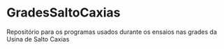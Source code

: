 ﻿# GradesSaltoCaxias
Repositório para os programas usados durante os ensaios nas grades da Usina de Salto Caxias
